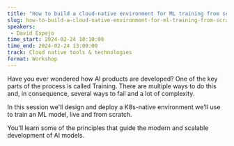 ```yaml
---
title: "How to build a cloud-native environment for ML training from scratch"
slug: how-to-build-a-cloud-native-environment-for-ml-training-from-scratch
speakers:
 - David Espejo
time_start: 2024-02-24 10:10:00
time_end: 2024-02-24 13:00:00
track: Cloud native tools & technologies
format: Workshop
---
```


Have you ever wondered how AI products are developed? One of the key parts of the process is called Training. There are multiple ways to do this and, in consequence, several ways to fail and a lot of complexity.
 
 
 
 In this session we'll design and deploy a K8s-native environment we'll use to train an ML model, live and from scratch.
 
 
 
 You'll learn some of the principles that guide the modern and scalable development of AI models.